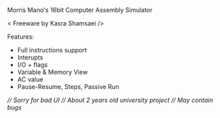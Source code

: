 Morris Mano's 16bit Computer Assembly Simulator

< Freeware by Kasra Shamsaei />

Features:
 - Full instructions support
 - Interupts
 - I/O + flags
 - Variable & Memory View
 - AC value
 - Pause-Resume, Steps, Passive Run
 
 *// Sorry for bad UI*
 *// About 2 years old university project*
 *// May contain bugs*
